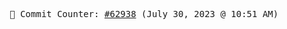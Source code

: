 <p align="center">
    <samp>
        📮 Commit Counter: <a href="https://github.com/Javascript-void0/Javascript-void0/commits/main">#62938</a> (July 30, 2023 @ 10:51 AM)
    </samp>
</p>